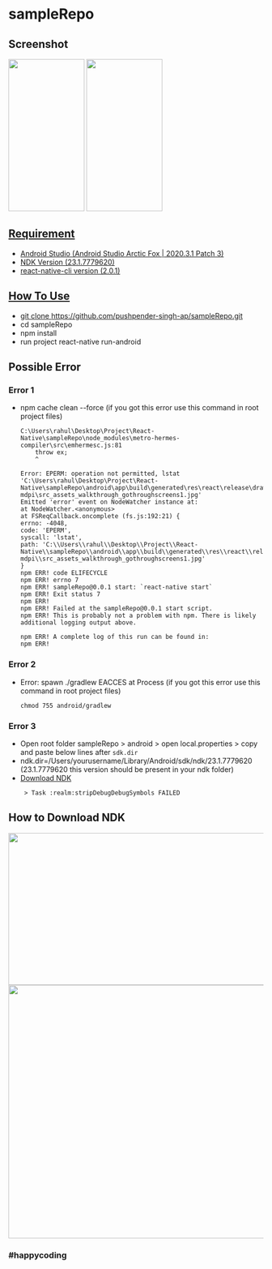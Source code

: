 # sampleRepo

## Screenshot

</a> <a href="url"><img src="https://user-images.githubusercontent.com/73298854/142966335-a4610e31-73e3-4a5e-b179-64ba4139abf7.png" height="300" width="150" ></a>  <a href="url"><img src="https://user-images.githubusercontent.com/73298854/142966320-c25c923d-8321-4095-aa36-917e6b15e802.png" height="300" width="150" >

## Requirement
  - Android Studio (Android Studio Arctic Fox | 2020.3.1 Patch 3)
  - NDK Version (23.1.7779620)
  - react-native-cli version (2.0.1)

## How To Use
  - git clone https://github.com/pushpender-singh-ap/sampleRepo.git
  - cd sampleRepo
  - npm install
  - run project react-native run-android

  
## Possible Error
  
  ### Error 1
   - npm cache clean --force (if you got this error use this command in root project files)
      ```
      C:\Users\rahul\Desktop\Project\React-Native\sampleRepo\node_modules\metro-hermes-compiler\src\emhermesc.js:81
          throw ex;
          ^

      Error: EPERM: operation not permitted, lstat 'C:\Users\rahul\Desktop\Project\React-Native\sampleRepo\android\app\build\generated\res\react\release\drawable-       mdpi\src_assets_walkthrough_gothroughscreens1.jpg'
      Emitted 'error' event on NodeWatcher instance at:
      at NodeWatcher.<anonymous>
     at FSReqCallback.oncomplete (fs.js:192:21) {
     errno: -4048,
     code: 'EPERM',
     syscall: 'lstat',
     path: 'C:\\Users\\rahul\\Desktop\\Project\\React-Native\\sampleRepo\\android\\app\\build\\generated\\res\\react\\release\\drawable-                 mdpi\\src_assets_walkthrough_gothroughscreens1.jpg'
     }
     npm ERR! code ELIFECYCLE
     npm ERR! errno 7
     npm ERR! sampleRepo@0.0.1 start: `react-native start`
     npm ERR! Exit status 7
     npm ERR!
     npm ERR! Failed at the sampleRepo@0.0.1 start script.
     npm ERR! This is probably not a problem with npm. There is likely additional logging output above.

     npm ERR! A complete log of this run can be found in:
     npm ERR!
     ```
   
  ### Error 2
   - Error: spawn ./gradlew EACCES at Process (if you got this error use this command in root project files)
      ```
      chmod 755 android/gradlew
      ```
  
  ### Error 3
   - Open root folder sampleRepo > android > open local.properties > copy and paste below lines after `sdk.dir`
   - ndk.dir=/Users/yourusername/Library/Android/sdk/ndk/23.1.7779620 (23.1.7779620 this version should be present in your ndk folder)
   - [Download NDK](https://github.com/pushpender-singh-ap/sampleRepo#how-to-download-ndk)
     ```
      > Task :realm:stripDebugDebugSymbols FAILED
     ```
     
## How to Download NDK
  <a href="url"><img src="https://user-images.githubusercontent.com/73298854/130235971-e78d1c54-d2b9-4417-b592-4bd946cc8cc5.png" height="300" width="600" ></a>
  <a href="url"><img src="https://user-images.githubusercontent.com/73298854/140639926-55dc2126-1416-41c8-a0dd-ba1f4f2b72b2.png" height="500" width="700" ></a>
  
### #happycoding
